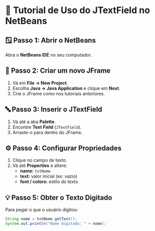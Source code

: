 # 📝 Tutorial de Uso do JTextField no NetBeans

## 🪟 Passo 1: Abrir o NetBeans
Abra o **NetBeans IDE** no seu computador.

## 🧱 Passo 2: Criar um novo JFrame
1. Vá em **File → New Project**.  
2. Escolha **Java → Java Application** e clique em **Next**.  
3. Crie o JFrame como nos tutoriais anteriores.

## 🔤 Passo 3: Inserir o JTextField
1. Vá até a aba **Palette**.  
2. Encontre **Text Field** (`JTextField`).  
3. Arraste-o para dentro do JFrame.

## ⚙️ Passo 4: Configurar Propriedades
1. Clique no campo de texto.  
2. Vá até **Properties** e altere:
   - **name:** `txtNome`  
   - **text:** valor inicial (ex: vazio)  
   - **font / colors:** estilo do texto  

## 💡 Passo 5: Obter o Texto Digitado
Para pegar o que o usuário digitou:
```java
String nome = txtNome.getText();
System.out.println("Nome digitado: " + nome);
